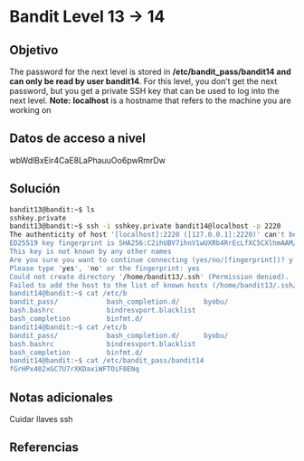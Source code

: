 # Bandit Level 13 → 14

## Objetivo
The password for the next level is stored in **/etc/bandit_pass/bandit14 and can only be read by user bandit14**. For this level, you don’t get the next password, but you get a private SSH key that can be used to log into the next level. **Note:** **localhost** is a hostname that refers to the machine you are working on

## Datos de acceso a nivel
wbWdlBxEir4CaE8LaPhauuOo6pwRmrDw

## Solución
````bash
bandit13@bandit:~$ ls
sshkey.private
bandit13@bandit:~$ ssh -i sshkey.private bandit14@localhost -p 2220
The authenticity of host '[localhost]:2220 ([127.0.0.1]:2220)' can't be established.
ED25519 key fingerprint is SHA256:C2ihUBV7ihnV1wUXRb4RrEcLfXC5CXlhmAAM/urerLY.
This key is not known by any other names
Are you sure you want to continue connecting (yes/no/[fingerprint])? y
Please type 'yes', 'no' or the fingerprint: yes
Could not create directory '/home/bandit13/.ssh' (Permission denied).
Failed to add the host to the list of known hosts (/home/bandit13/.ssh/known_hosts).
bandit14@bandit:~$ cat /etc/b
bandit_pass/            bash_completion.d/      byobu/
bash.bashrc             bindresvport.blacklist
bash_completion         binfmt.d/
bandit14@bandit:~$ cat /etc/b
bandit_pass/            bash_completion.d/      byobu/
bash.bashrc             bindresvport.blacklist
bash_completion         binfmt.d/
bandit14@bandit:~$ cat /etc/bandit_pass/bandit14
fGrHPx402xGC7U7rXKDaxiWFTOiF0ENq
````

## Notas adicionales
Cuidar llaves ssh

## Referencias

